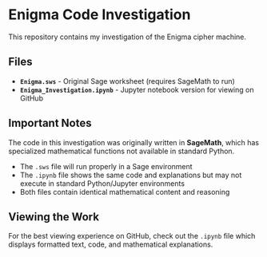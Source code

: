 # Enigma Code Investigation

This repository contains my investigation of the Enigma cipher machine.

## Files

- **`Enigma.sws`** - Original Sage worksheet (requires SageMath to run)
- **`Enigma_Investigation.ipynb`** - Jupyter notebook version for viewing on GitHub

## Important Notes

The code in this investigation was originally written in **SageMath**, which has specialized mathematical functions not available in standard Python. 

- The `.sws` file will run properly in a Sage environment
- The `.ipynb` file shows the same code and explanations but may not execute in standard Python/Jupyter environments
- Both files contain identical mathematical content and reasoning

## Viewing the Work

For the best viewing experience on GitHub, check out the `.ipynb` file which displays formatted text, code, and mathematical explanations.
